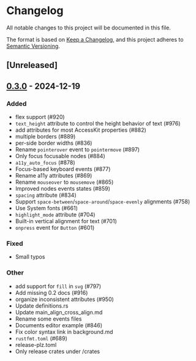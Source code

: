 # Changelog

All notable changes to this project will be documented in this file.

The format is based on [Keep a Changelog](https://keepachangelog.com/en/1.0.0/),
and this project adheres to [Semantic Versioning](https://semver.org/spec/v2.0.0.html).

## [Unreleased]

## [0.3.0](https://github.com/marc2332/freya/compare/freya-elements-v0.2.0...freya-elements-v0.3.0) - 2024-12-19

### Added

- flex support (#920)
- `text_height` attribute to control the height behavior of text (#976)
- add attributes for most AccessKit properties (#882)
- multiple borders (#889)
- per-side border widths (#836)
- Rename `pointerover` event to `pointermove` (#897)
- Only focus focusable nodes (#884)
- `a11y_auto_focus` (#878)
- Focus-based keyboard events (#877)
- Rename a11y attributes (#869)
- Rename `mouseover` to `mousemove` (#865)
- Improved nodes events states (#859)
- `spacing` attribute (#834)
- Support `space-between`/`space-around`/`space-evenly` alignments (#758)
- Use System fonts (#661)
- `highlight_mode` attribute (#704)
- Built-in vertical alignment for text (#701)
- `onpress` event for `Button` (#601)

### Fixed

- Small typos

### Other

- add support for `fill` in `svg` (#797)
- Add missing 0.2 docs (#916)
- organize inconsistent attributes (#950)
- Update definitions.rs
- Update main_align_cross_align.md
- Rename some events files
- Documents editor example (#846)
- Fix color syntax link in background.md
- `rustfmt.toml` (#689)
- release-plz.toml
- Only release crates under /crates
